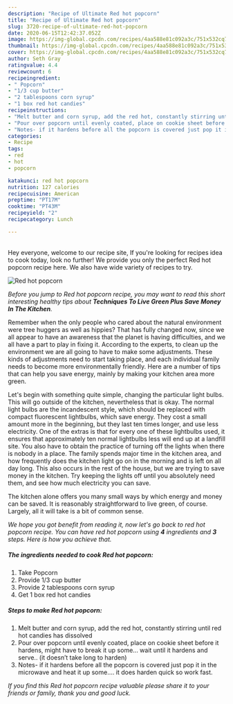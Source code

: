 ```yaml
---
description: "Recipe of Ultimate Red hot popcorn"
title: "Recipe of Ultimate Red hot popcorn"
slug: 3720-recipe-of-ultimate-red-hot-popcorn
date: 2020-06-15T12:42:37.052Z
image: https://img-global.cpcdn.com/recipes/4aa588e81c092a3c/751x532cq70/red-hot-popcorn-recipe-main-photo.jpg
thumbnail: https://img-global.cpcdn.com/recipes/4aa588e81c092a3c/751x532cq70/red-hot-popcorn-recipe-main-photo.jpg
cover: https://img-global.cpcdn.com/recipes/4aa588e81c092a3c/751x532cq70/red-hot-popcorn-recipe-main-photo.jpg
author: Seth Gray
ratingvalue: 4.4
reviewcount: 6
recipeingredient:
- " Popcorn"
- "1/3 cup butter"
- "2 tablespoons corn syrup"
- "1 box red hot candies"
recipeinstructions:
- "Melt butter and corn syrup, add the red hot, constantly stirring until red hot candies has dissolved"
- "Pour over popcorn until evenly coated, place on cookie sheet before it hardens, might have to break it up some... wait until it hardens and serve.. (it doesn’t take long to harden)"
- "Notes- if it hardens before all the popcorn is covered just pop it in the microwave and heat it up some.... it does harden quick so work fast."
categories:
- Recipe
tags:
- red
- hot
- popcorn

katakunci: red hot popcorn 
nutrition: 127 calories
recipecuisine: American
preptime: "PT17M"
cooktime: "PT43M"
recipeyield: "2"
recipecategory: Lunch

---
```

<br>
Hey everyone, welcome to our recipe site, If you're looking for recipes idea to cook today, look no further! We provide you only the perfect Red hot popcorn recipe here. We also have wide variety of recipes to try.
<br>


![Red hot popcorn](https://img-global.cpcdn.com/recipes/4aa588e81c092a3c/751x532cq70/red-hot-popcorn-recipe-main-photo.jpg)

<i>Before you jump to Red hot popcorn recipe, you may want to read this short interesting healthy tips about 
<strong>Techniques To Live Green Plus Save Money In The Kitchen</strong>.</i>
</br>

Remember when the only people who cared about the natural environment were tree huggers as well as hippies? That has fully changed now, since we all appear to have an awareness that the planet is having difficulties, and we all have a part to play in fixing it. According to the experts, to clean up the environment we are all going to have to make some adjustments. These kinds of adjustments need to start taking place, and each individual family needs to become more environmentally friendly. Here are a number of tips that can help you save energy, mainly by making your kitchen area more green.

Let's begin with something quite simple, changing the particular light bulbs. This will go outside of the kitchen, nevertheless that is okay. The normal light bulbs are the incandescent style, which should be replaced with compact fluorescent lightbulbs, which save energy. They cost a small amount more in the beginning, but they last ten times longer, and use less electricity. One of the extras is that for every one of these lightbulbs used, it ensures that approximately ten normal lightbulbs less will end up at a landfill site. You also have to obtain the practice of turning off the lights when there is nobody in a place. The family spends major time in the kitchen area, and how frequently does the kitchen light go on in the morning and is left on all day long. This also occurs in the rest of the house, but we are trying to save money in the kitchen. Try keeping the lights off until you absolutely need them, and see how much electricity you can save.

The kitchen alone offers you many small ways by which energy and money can be saved. It is reasonably straightforward to live green, of course. Largely, all it will take is a bit of common sense.


<i>We hope you got benefit from reading it, now let's go back to red hot popcorn recipe. You can have red hot popcorn using <strong>4</strong> ingredients and <strong>3</strong> steps. Here is how you achieve that.
</i>

##### The ingredients needed to cook Red hot popcorn:

1. Take  Popcorn
1. Provide 1/3 cup butter
1. Provide 2 tablespoons corn syrup
1. Get 1 box red hot candies


##### Steps to make Red hot popcorn:

1. Melt butter and corn syrup, add the red hot, constantly stirring until red hot candies has dissolved
1. Pour over popcorn until evenly coated, place on cookie sheet before it hardens, might have to break it up some... wait until it hardens and serve.. (it doesn’t take long to harden)
1. Notes- if it hardens before all the popcorn is covered just pop it in the microwave and heat it up some.... it does harden quick so work fast.


<i>If you find this Red hot popcorn recipe valuable please share it to your friends or family, thank you and good luck.</i>
